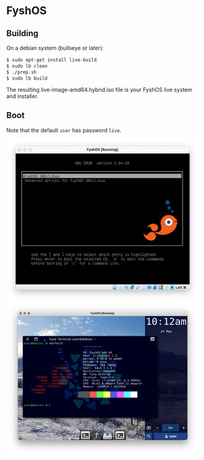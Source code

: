 # FyshOS

## Building

On a debian system (bullseye or later):

```
$ sudo apt-get install live-build
$ sudo lb clean
$ ./prep.sh
$ sudo lb build
```

The resulting live-image-amd64.hybrid.iso file is your FyshOS live system
and installer.

## Boot

Note that the default `user` has password `live`.

![](img/boot.png)
![](img/neofetch.png)

